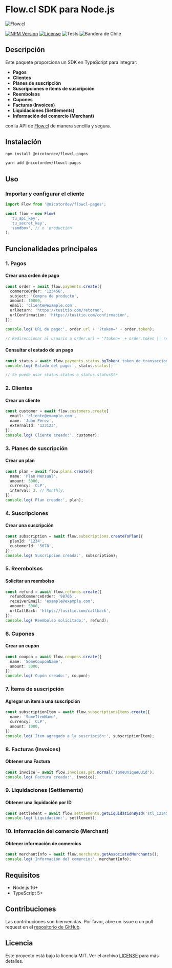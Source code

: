 # Flow.cl SDK para Node.js

![Flow.cl](https://www.flow.cl/images/header/logo-flow.svg)

[![NPM Version](https://img.shields.io/npm/v/@nicotordev/flowcl-pagos.svg)](https://www.npmjs.com/package/@nicotordev/flowcl-pagos)
[![License](https://img.shields.io/npm/l/@nicotordev/flowcl-pagos.svg)](LICENSE)
![Tests](https://github.com/nicotordev/flowcl-pagos/actions/workflows/test.yml/badge.svg?style=flat-square)
![Bandera de Chile](https://upload.wikimedia.org/wikipedia/commons/7/78/Flag_of_Chile.svg)


## Descripción

Este paquete proporciona un SDK en TypeScript para integrar:

- **Pagos**
- **Clientes**
- **Planes de suscripción**
- **Suscripciones e ítems de suscripción**
- **Reembolsos**
- **Cupones**
- **Facturas (Invoices)**
- **Liquidaciones (Settlements)**
- **Información del comercio (Merchant)**

con la API de [Flow.cl](https://www.flow.cl/) de manera sencilla y segura.

## Instalación

```sh
npm install @nicotordev/flowcl-pagos
```

```sh
yarn add @nicotordev/flowcl-pagos
```

## Uso

### Importar y configurar el cliente

```typescript
import Flow from '@nicotordev/flowcl-pagos';

const flow = new Flow(
  'tu_api_key',
  'tu_secret_key',
  'sandbox', // o 'production'
);
```

## Funcionalidades principales

### 1. Pagos

#### Crear una orden de pago

```typescript
const order = await flow.payments.create({
  commerceOrder: '123456',
  subject: 'Compra de producto',
  amount: 10000,
  email: 'cliente@example.com',
  urlReturn: 'https://tusitio.com/retorno',
  urlConfirmation: 'https://tusitio.com/confirmacion',
});

console.log('URL de pago:', order.url + '?token=' + order.token);

// Redireccionar al usuario a order.url + '?token=' + order.token || redirectUrl
```

#### Consultar el estado de un pago

```typescript
const status = await flow.payments.status.byToken('token_de_transaccion');
console.log('Estado del pago:', status.status);

// Se puede usar status.status o status.statusStr
```

### 2. Clientes

#### Crear un cliente

```typescript
const customer = await flow.customers.create{
  email: 'cliente@example.com',
  name: 'Juan Pérez',
  externalId: '123123',
});
console.log('Cliente creado:', customer);
```

### 3. Planes de suscripción

#### Crear un plan

```typescript
const plan = await flow.plans.create({
  name: 'Plan Mensual',
  amount: 5000,
  currency: 'CLP',
  interval: 3, // Monthly,
});
console.log('Plan creado:', plan);
```

### 4. Suscripciones

#### Crear una suscripción

```typescript
const subscription = await flow.subscriptions.createToPlan({
  planId: '1234',
  customerId: '5678',
});
console.log('Suscripción creada:', subscription);
```

### 5. Reembolsos

#### Solicitar un reembolso

```typescript
const refund = await flow.refunds.create({
  refundCommerceOrder: '98765',
  receiverEmail: 'example@example.com',
  amount: 5000,
  urlCallBack: 'https://tusitio.com/callback',
});
console.log('Reembolso solicitado:', refund);
```

### 6. Cupones

#### Crear un cupón

```typescript
const coupon = await flow.coupons.create({
  name: 'SomeCouponName',
  amount: 5000,
});
console.log('Cupón creado:', coupon);
```

### 7. Ítems de suscripción

#### Agregar un ítem a una suscripción

```typescript
const subscriptionItem = await flow.subscriptionsItems.create({
  name: 'SomeItemName',
  currency: 'CLP',
  amount: 1000,
});
console.log('Ítem agregado a la suscripción:', subscriptionItem);
```

### 8. Facturas (Invoices)

#### Obtener una Factura

```typescript
const invoice = await flow.invoices.get.normal('someUniqueUUid');
console.log('Factura creada:', invoice);
```

### 9. Liquidaciones (Settlements)

#### Obtener una liquidación por ID

```typescript
const settlement = await flow.settlements.getLiquidationById('stl_12345');
console.log('Liquidación:', settlement);
```

### 10. Información del comercio (Merchant)

#### Obtener información de comercios

```typescript
const merchantInfo = await flow.merchants.getAssociatedMerchants();
console.log('Información del comercio:', merchantInfo);
```

## Requisitos

- Node.js 16+
- TypeScript 5+

## Contribuciones

Las contribuciones son bienvenidas. Por favor, abre un issue o un pull request en el [repositorio de GitHub](https://github.com/nicotordev/flowcl-pagos).

## Licencia

Este proyecto está bajo la licencia MIT. Ver el archivo [LICENSE](LICENSE) para más detalles.
